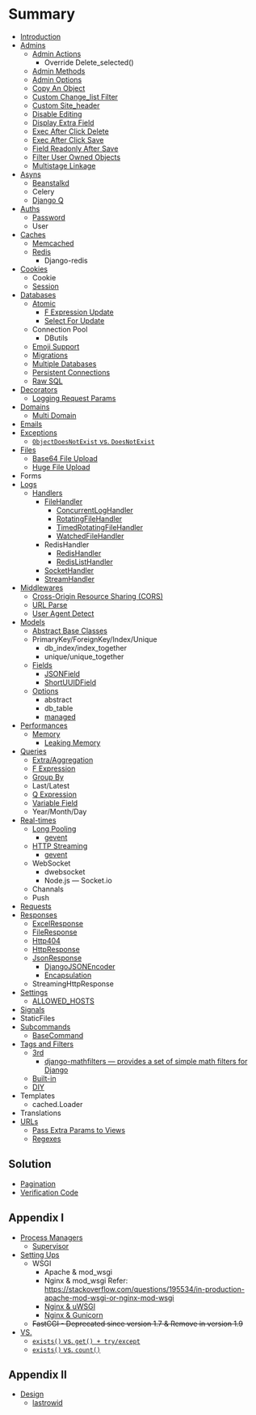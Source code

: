 # Summary

* [Introduction](README.md)
* [Admins](Admins/README.md)
  * [Admin Actions](Admins/admin-actions.md)
    * Override Delete_selected()
  * [Admin Methods](Admins/admin-methods.md)
  * [Admin Options](Admins/admin-options.md)
  * [Copy An Object](Admins/copy-an-object.md)
  * [Custom Change_list Filter](Admins/custom-change_list-filter.md)
  * [Custom Site_header](Admins/custom-site_header.md)
  * [Disable Editing](Admins/disable-editing.md)
  * [Display Extra Field](Admins/display-extra-field.md)
  * [Exec After Click Delete](Admins/exec-after-click-delete.md)
  * [Exec After Click Save](Admins/exec-after-click-save.md)
  * [Field Readonly After Save](Admins/field-readonly-after-save.md)
  * [Filter User Owned Objects](Admins/filter-user-owned-objects.md)
  * [Multistage Linkage](Admins/multistage-linkage.md)
* [Asyns](Asyns/README.md)
  * [Beanstalkd](Asyns/Beanstalkd.md)
  * Celery
  * [Django Q](Asyns/django-q.md)
* [Auths](Auths/README.md)
  * [Password](Auths/Password.md)
  * User
* [Caches](Caches/README.md)
  * [Memcached](Caches/Memcached.md)
  * [Redis](Caches/Redis/README.md)
    * Django-redis
* [Cookies](Cookies/README.md)
  * Cookie
  * [Session](Cookies/Session.md)
* [Databases](Databases/README.md)
  * [Atomic](Databases/Atomic/README.md)
    * [F Expression Update](Databases/Atomic/f-expression-update.md)
    * [Select For Update](Databases/Atomic/select-for-update.md)
  * Connection Pool
    * DButils
  * [Emoji Support](Databases/emoji-support.md)
  * [Migrations](Databases/Migrations.md)
  * [Multiple Databases](Databases/multiple-databases.md)
  * [Persistent Connections](Databases/persistent-connections.md)
  * [Raw SQL](Databases/raw-sql.md)
* [Decorators](Decorators/README.md)
  * [Logging Request Params](Logs/logging-request-params.md)
* [Domains](Domains/README.md)
  * [Multi Domain](Domains/multi-domain.md)
* [Emails](Emails/README.md)
* [Exceptions](Exceptions/README.md)
  * [``ObjectDoesNotExist`` vs. ``DoesNotExist``](Exceptions/ObjectDoesNotExist-DoesNotExist.md)
* [Files](Files/README.md)
  - [Base64 File Upload](Files/base64-image-upload.md)
  - [Huge File Upload](Files/huge-file-upload.md)
* Forms
* [Logs](Logs/README.md)
  * [Handlers](Logs/Handlers/README.md)
    * [FileHandler](Logs/Handlers/FileHandler/file-handler.md)
      * [ConcurrentLogHandler](Logs/Handlers/FileHandler/concurrent-log-handler.md)
      * [RotatingFileHandler](Logs/Handlers/FileHandler/rotating-file-handler.md)
      * [TimedRotatingFileHandler](Logs/Handlers/FileHandler/timed-rotating-file-handler.md)
      * [WatchedFileHandler](Logs/Handlers/FileHandler/watched-file-handler.md)
    * RedisHandler
      * [RedisHandler](Logs/Handlers/RedisHandler/redis-handler.md)
      * [RedisListHandler](Logs/Handlers/RedisHandler/redis-list-handler.md)
    * [SocketHandler](Logs/Handlers/SocketHandler/socket-handler.md)
    * [StreamHandler](Logs/Handlers/StreamHandler/stream-handler.md)
* [Middlewares](Middlewares/README.md)
  * [Cross-Origin Resource Sharing (CORS)](Middlewares/CORS.md)
  * [URL Parse](Middlewares/url-parse.md)
  * [User Agent Detect](Middlewares/user-agent-detect.md)
* [Models](Models/README.md)
  * [Abstract Base Classes](Models/abstract-base-classes.md)
  * PrimaryKey/ForeignKey/Index/Unique
    * db_index/index_together
    * unique/unique_together
  * [Fields](Models/Fields/README.md)
    * [JSONField](Models/Fields/JSONField.md)
    * [ShortUUIDField](Models/Fields/ShortUUIDField.md)
  * [Options](Models/Options/README.md)
    * abstract
    * db_table
    * [managed](Models/Options/managed.md)
* [Performances](Performances/README.md)
  * [Memory](Performances/Memory/README.md)
    * [Leaking Memory](Performances/Memory/leaking-memory.md)
* [Queries](Queries/README.md)
  * [Extra/Aggregation](Queries/extra-aggregation.md)
  * [F Expression](Queries/FExpression.md)
  * [Group By](Queries/GroupBy.md)
  * Last/Latest
  * [Q Expression](Queries/QExpression.md)
  * [Variable Field](Queries/variable-field.md)
  * Year/Month/Day
* [Real-times](Real-times/README.md)
  * [Long Pooling](Real-times/LongPooling/README.md)
    * [gevent](Real-times/LongPooling/gevent.md)
  * [HTTP Streaming](Real-times/HTTPStreaming/README.md)
    * [gevent](Real-times/HTTPStreaming/gevent.md)
  * WebSocket
    * dwebsocket
    * Node.js — Socket.io
  * Channals
  * Push
* [Requests](Requests/README.md)
* [Responses](Responses/README.md)
  * [ExcelResponse](Responses/ExcelResponse.md)
  * [FileResponse](Responses/FileResponse.md)
  * [Http404](Responses/Http404.md)
  * [HttpResponse](Responses/HttpResponse.md)
  * [JsonResponse](Responses/JsonResponse.md)
    * [DjangoJSONEncoder](Responses/DjangoJSONEncoder.md)
    * [Encapsulation](Responses/Encapsulation.md)
  * StreamingHttpResponse
* [Settings](Settings/README.md)
  * [ALLOWED_HOSTS](Settings/allowed-hosts.md)
* [Signals](Signals/README.md)
* StaticFiles
* [Subcommands](Subcommands/README.md)
  * [BaseCommand](Subcommands/BaseCommand.md)
* [Tags and Filters](TagsAndFilters/README.md)
  * [3rd](TagsAndFilters/3rd/README.md)
    * [django-mathfilters — provides a set of simple math filters for Django](TagsAndFilters/3rd/django-mathfilters.md)
  * [Built-in](TagsAndFilters/Built-in.md)
  * [DIY](TagsAndFilters/DIY.md)
* Templates
  * cached.Loader
* Translations
* [URLs](URLs/README.md)
  * [Pass Extra Params to Views](URLs/pass-extra-params-to-views.md)
  * [Regexes](URLs/regexes.md)

## Solution

* [Pagination](Solutions/Pagination.md)
* [Verification Code](Solutions/verification-code.md)

## Appendix I

* [Process Managers](ProcessManagers/README.md)
  * [Supervisor](ProcessManagers/Supervisor.md)
* [Setting Ups](SettingUps/README.md)
  * WSGI
    * Apache & mod_wsgi
    * Nginx & mod_wsgi Refer: https://stackoverflow.com/questions/195534/in-production-apache-mod-wsgi-or-nginx-mod-wsgi
    * [Nginx & uWSGI](SettingUps/nginx-uwsgi.md)
    * [Nginx & Gunicorn](SettingUps/nginx-gunicorn.md)
  * ~~FastCGI - Deprecated since version 1.7 & Remove in version 1.9~~
* [VS.](VS./README.md)
  * [``exists()`` vs. ``get() + try/except``](VS./exists-or-get-try-except.md)
  * [``exists()`` vs. ``count()``](VS./exists-or-count.md)

## Appendix II

* [Design](Design/README.md)
  * [lastrowid](Design/lastrowid.md)


